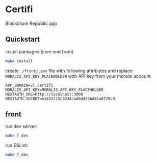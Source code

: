 # Certifi

Blockchain Republic app

## Quickstart

install packages (core and front)

```bash
make install
```

create `./front/.env` file with following attributes and replace `MORALIS_API_KEY_PLACEHOLDER` with API key from your moralis account
```
APP_DOMAIN=vl.certifi
MORALIS_API_KEY=MORALIS_API_KEY_PLACEHOLDER
NEXTAUTH_URL=http://localhost:3000
NEXTAUTH_SECRET=e1422215c9234cad0d435bd41a0f29cd
```

## front

run dev server:

```bash
make f_dev
```

run ESLint:

```bash
make f_dev
```
